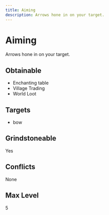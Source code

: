 ```yaml
---
title: Aiming
description: Arrows hone in on your target.
---
```

# Aiming
Arrows hone in on your target.
## Obtainable
- Enchanting table
- Village Trading
- World Loot
## Targets
- bow
## Grindstoneable
Yes
## Conflicts
None
## Max Level
5
